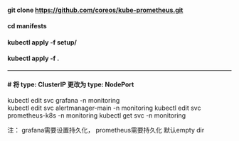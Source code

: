 #### git clone https://github.com/coreos/kube-prometheus.git
#### cd manifests
#### kubectl apply -f setup/
#### kubectl apply -f .

---
#### # 将 type: ClusterIP 更改为 type: NodePort
kubectl edit svc grafana -n monitoring  
kubectl edit svc alertmanager-main -n monitoring
kubectl edit svc prometheus-k8s -n monitoring
kubectl get svc -n monitoring

注： grafana需要设置持久化， prometheus需要持久化 默认empty dir
